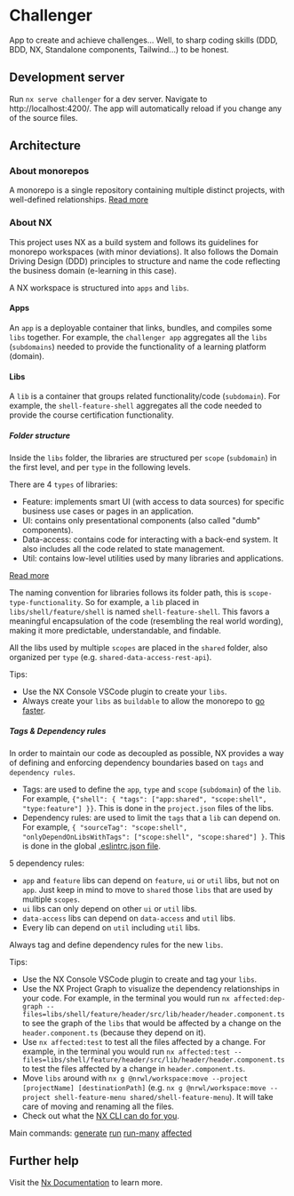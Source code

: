 # Challenger
App to create and achieve challenges... Well, to sharp coding skills (DDD, BDD, NX, Standalone components, Tailwind...) to be honest.

## Development server

Run `nx serve challenger` for a dev server. Navigate to http://localhost:4200/. The app will automatically reload if you change any of the source files.

## Architecture

### About monorepos

A monorepo is a single repository containing multiple distinct projects, with well-defined relationships. [Read more](https://monorepo.tools)

### About NX

This project uses NX as a build system and follows its guidelines for monorepo workspaces (with minor deviations). It also follows the Domain Driving Design (DDD) principles to structure and name the code reflecting the business domain (e-learning in this case).

A NX workspace is structured into `apps` and `libs`.

#### Apps

An `app` is a deployable container that links, bundles, and compiles some `libs` together. For example, the `challenger app` aggregates all the `libs` (`subdomains`) needed to provide the functionality of a learning platform (domain).

#### Libs

A `lib` is a container that groups related functionality/code (`subdomain`). For example, the `shell-feature-shell` aggregates all the code needed to provide the course certification functionality.

##### Folder structure

Inside the `libs` folder, the libraries are structured per `scope` (`subdomain`) in the first level, and per `type` in the following levels.

There are 4 `types` of libraries:

* Feature: implements smart UI (with access to data sources) for specific business use cases or pages in an application.
* UI: contains only presentational components (also called "dumb" components).
* Data-access: contains code for interacting with a back-end system. It also includes all the code related to state management.
* Util: contains low-level utilities used by many libraries and applications.

[Read more](https://nx.dev/structure/library-types)

The naming convention for libraries follows its folder path, this is `scope-type-functionality`. So for example, a `lib` placed in `libs/shell/feature/shell` is named `shell-feature-shell`. This favors a meaningful encapsulation of the code (resembling the real world wording), making it more predictable, understandable, and findable.

All the libs used by multiple `scopes` are placed in the `shared` folder, also organized per `type` (e.g. `shared-data-access-rest-api`).

Tips:

* Use the NX Console VSCode plugin to create your `libs`.
* Always create your `libs` as `buildable` to allow the monorepo to [go faster](https://nx.dev/ci/incremental-builds).

##### Tags & Dependency rules

In order to maintain our code as decoupled as possible, NX provides a way of defining and enforcing dependency boundaries based on `tags` and `dependency rules`.

* Tags: are used to define the `app`, `type` and `scope` (`subdomain`) of the `lib`. For example, `{"shell": { "tags": ["app:shared", "scope:shell", "type:feature"] }}`. This is done in the `project.json` files of the libs.
* Dependency rules: are used to limit the `tags` that a `lib` can depend on. For example, `{ "sourceTag": "scope:shell", "onlyDependOnLibsWithTags": ["scope:shell", "scope:shared"] }`. This is done in the global [.eslintrc.json file](./.eslintrc.json).

5 dependency rules:

* `app` and `feature` libs can depend on `feature`, `ui` or `util` libs, but not on `app`. Just keep in mind to move to `shared` those `libs` that are used by multiple `scopes`.
* `ui` libs can only depend on other `ui` or `util` libs.
* `data-access` libs can depend on `data-access` and `util` libs. 
* Every lib can depend on `util` including `util` libs.

Always tag and define dependency rules for the new `libs`.

Tips:

* Use the NX Console VSCode plugin to create and tag your `libs`.
* Use the NX Project Graph to visualize the dependency relationships in your code. For example, in the terminal you would run `nx affected:dep-graph --files=libs/shell/feature/header/src/lib/header/header.component.ts` to see the graph of the `libs` that would be affected by a change on the `header.component.ts` (because they depend on it).
* Use `nx affected:test` to test all the files affected by a change. For example, in the terminal you would run `nx affected:test --files=libs/shell/feature/header/src/lib/header/header.component.ts` to test the files affected by a change in `header.component.ts`.
* Move `libs` around with `nx g @nrwl/workspace:move --project [projectName] [destinationPath]` (e.g. `nx g @nrwl/workspace:move --project shell-feature-menu shared/shell-feature-menu`). It will take care of moving and renaming all the files.
* Check out what the [NX CLI can do for you](https://nx.dev/using-nx/nx-cli).

Main commands:
[generate](https://nx.dev/cli/generate) 
[run](https://nx.dev/cli/run)
[run-many](https://nx.dev/cli/run-many)
[affected](https://nx.dev/cli/affected)

## Further help

Visit the [Nx Documentation](https://nx.dev) to learn more.
